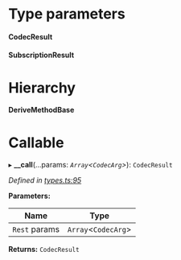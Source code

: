

# Type parameters
#### CodecResult 
#### SubscriptionResult 
# Hierarchy

**DeriveMethodBase**

# Callable
▸ **__call**(...params: *`Array`<`CodecArg`>*): `CodecResult`

*Defined in [types.ts:95](https://github.com/polkadot-js/api/blob/fa6d38f/packages/api/src/types.ts#L95)*

**Parameters:**

| Name | Type |
| ------ | ------ |
| `Rest` params | `Array`<`CodecArg`> |

**Returns:** `CodecResult`

